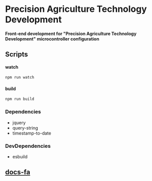 # Precision Agriculture Technology Development
#### Front-end development for "Precision Agriculture Technology Development" microcontroller configuration

## Scripts
#### watch
```sh
npm run watch
```
#### build
```sh
npm run build
```

### Dependencies
- jquery
- query-string
- timestamp-to-date

### DevDependencies
- esbuild

## [docs-fa](https://github.com/hjtazzi/patd/blob/main/doc-fa.pdf)